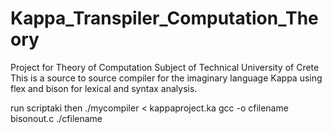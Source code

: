 # Kappa_Transpiler_Computation_Theory
Project for Theory of Computation Subject of Technical University of Crete
This is a source to source compiler for the imaginary language Kappa using flex and bison for lexical and syntax analysis.

run scriptaki 
then ./mycompiler < kappaproject.ka
gcc -o cfilename bisonout.c
./cfilename 

